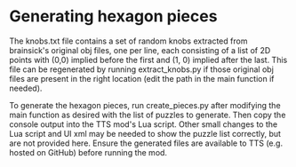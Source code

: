 # Generating hexagon pieces

The knobs.txt file contains a set of random knobs extracted from brainsick's original obj files, one per line, each consisting of a list of 2D points with (0,0) implied before the first and (1, 0) implied after the last. This file can be regenerated by running extract_knobs.py if those original obj files are present in the right location (edit the path in the main function if needed).

To generate the hexagon pieces, run create_pieces.py after modifying the main function as desired with the list of puzzles to generate. Then copy the console output into the TTS mod's Lua script. Other small changes to the Lua script and UI xml may be needed to show the puzzle list correctly, but are not provided here. Ensure the generated files are available to TTS (e.g. hosted on GitHub) before running the mod.
